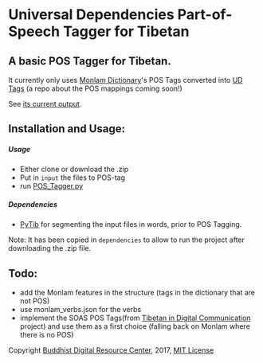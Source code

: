 # Universal Dependencies Part-of-Speech Tagger for Tibetan

## A basic POS Tagger for Tibetan.

It currently only uses [Monlam Dictionary](http://monlamit.com/content/monlam-grand-tibetan-dictionary)'s POS Tags converted into [UD Tags](http://universaldependencies.org/u/pos/) (a repo about the POS mappings coming soon!)

See [its current output](output/to_tag_POS.txt).

## Installation and Usage:

##### Usage
 - Either clone or download the .zip
 - Put in `input` the files to POS-tag
 - run [POS_Tagger.py](POS_Tagger.py)

##### Dependencies
 - [PyTib](https://github.com/Esukhia/PyTib) for segmenting the input files in words, prior to POS Tagging.

Note: It has been copied in `dependencies` to allow to run the project after downloading the .zip file.

## Todo: 
 - add the Monlam features in the structure (tags in the dictionary that are not POS)
 - use monlam_verbs.json for the verbs
 - implement the SOAS POS Tags(from [Tibetan in Digital Communication](https://www.soas.ac.uk/cia/tibetanstudies/tibetan-in-digital-communications/) project) and use them as a first choice (falling back on Monlam where there is no POS)


Copyright [Buddhist Digital Resource Center](https://www.tbrc.org/), 2017, [MIT License](https://opensource.org/licenses/MIT)
